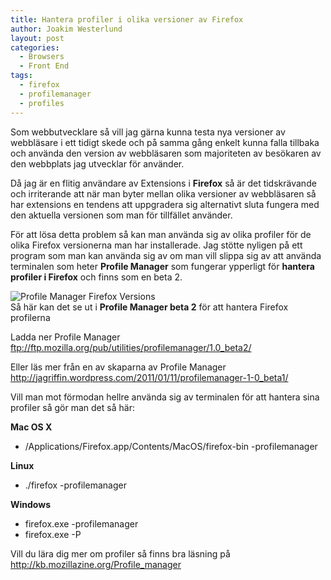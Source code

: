 ```yaml
---
title: Hantera profiler i olika versioner av Firefox
author: Joakim Westerlund
layout: post
categories:
  - Browsers
  - Front End
tags:
  - firefox
  - profilemanager
  - profiles
---
```

Som webbutvecklare så vill jag gärna kunna testa nya versioner av webbläsare i ett tidigt skede och på samma gång enkelt kunna falla tillbaka och använda den version av webbläsaren som majoriteten av besökaren av den webbplats jag utvecklar för använder.

Då jag är en flitig användare av Extensions i **Firefox** så är det tidskrävande och irriterande att när man byter mellan olika versioner av webbläsaren så har extensions en tendens att uppgradera sig alternativt sluta fungera med den aktuella versionen som man för tillfället använder.

För att lösa detta problem så kan man använda sig av olika profiler för de olika Firefox versionerna man har installerade. Jag stötte nyligen på ett program som man kan använda sig av om man vill slippa sig av att använda terminalen som heter **Profile Manager** som fungerar ypperligt för **hantera profiler i Firefox** och finns som en beta 2.

![Profile Manager Firefox Versions](/images/wp/2011/05/profile-manager-600x517.png)  
Så här kan det se ut i **Profile Manager beta 2** för att hantera Firefox profilerna

Ladda ner Profile Manager  
<ftp://ftp.mozilla.org/pub/utilities/profilemanager/1.0_beta2/>

Eller läs mer från en av skaparna av Profile Manager  
<http://jagriffin.wordpress.com/2011/01/11/profilemanager-1-0_beta1/>

Vill man mot förmodan hellre använda sig av terminalen för att hantera sina profiler så gör man det så här:

**Mac OS X**

*   /Applications/Firefox.app/Contents/MacOS/firefox-bin -profilemanager

**Linux**

*   ./firefox -profilemanager

**Windows**

*   firefox.exe -profilemanager
*   firefox.exe -P

Vill du lära dig mer om profiler så finns bra läsning på <http://kb.mozillazine.org/Profile_manager>